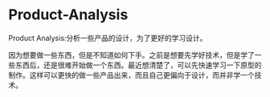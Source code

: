 Product-Analysis
================

Product Analysis:分析一些产品的设计，为了更好的学习设计。

因为想要做一些东西，但是不知道如何下手。之前是想要先学好技术，但是学了一些东西后，还是很难开始做一个东西。最近想清楚了，可以先快速学习一下原型的制作。这样可以更快的做一些产品出来，而且自己更偏向于设计，而并非学一个技术。
